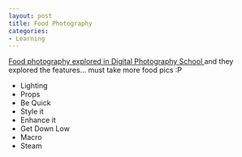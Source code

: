 ```yaml
---
layout: post
title: Food Photography
categories:
- Learning
---
```



[Food photography explored in Digital Photography School ](http://digital-photography-school.com/blog/food-photography-an-introduction/)and they explored the features... must take more food pics :P
- Lighting
- Props
- Be Quick
- Style it
- Enhance it
- Get Down Low
- Macro
- Steam
